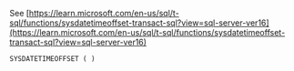 See [https://learn.microsoft.com/en-us/sql/t-sql/functions/sysdatetimeoffset-transact-sql?view=sql-server-ver16](https://learn.microsoft.com/en-us/sql/t-sql/functions/sysdatetimeoffset-transact-sql?view=sql-server-ver16)
```
SYSDATETIMEOFFSET ( )
```
